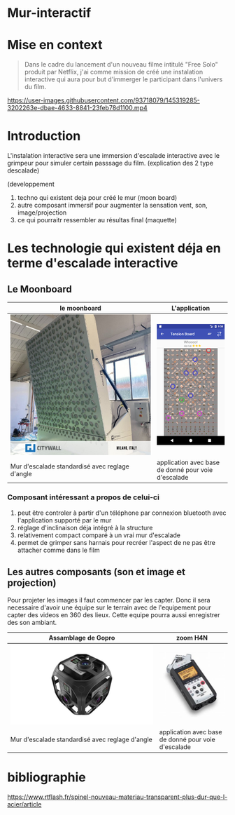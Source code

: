 # Mur-interactif

# Mise en context
> Dans le cadre du lancement d'un  nouveau filme intitulé "Free Solo" produit par Netflix, j'ai comme mission de créé une instalation interactive qui aura pour but d'immerger
> le participant dans l'univers du film.

https://user-images.githubusercontent.com/93718079/145319285-3202263e-dbae-4633-8841-23feb78d1100.mp4


# Introduction
L'instalation interactive sera une immersion d'escalade interactive avec le grimpeur pour simuler certain passsage du film.
(explication des 2 type descalade)

(developpement

1. techno qui existent deja pour créé le mur (moon board) 
2. autre composant immersif pour augmenter la sensation vent, son, image/projection
3. ce qui pourraitr ressembler au résultas final (maquette)

# Les technologie qui existent déja en terme d'escalade interactive
  
  ## Le Moonboard

| le moonboard |  L'application |
| ----------- | ----------- |
| ![le moonboard](media/tension-board.jpg) |![le moonboard](media/tension-boardapp.png) |
| Mur d'escalade standardisé avec reglage d'angle  | application avec base de donné pour voie d'escalade  |

### Composant intéressant a propos de celui-ci
1. peut être controler à partir d'un téléphone par connexion bluetooth avec l'application supporté par le mur
2. réglage d'inclinaison déja intégré à la structure
3. relativement compact comparé à un vrai mur d'escalade
4. permet de grimper sans harnais pour recréer l'aspect de ne pas être attacher comme dans le film

## Les autres composants (son et image et projection)
  Pour projeter les images il faut commencer par les capter. Donc il sera necessaire d'avoir une équipe sur le terrain avec de l'equipement pour capter des videos en 360 des       lieux. Cette equipe pourra aussi enregistrer des son ambiant.
  
   
 | Assamblage de Gopro |  zoom H4N |
| ----------- | ----------- |
| ![gopro](media/ts_209.jpg) |![zoom](media/zoom.jpg) |
| Mur d'escalade standardisé avec reglage d'angle  | application avec base de donné pour voie d'escalade  |

# bibliographie
https://www.rtflash.fr/spinel-nouveau-materiau-transparent-plus-dur-que-l-acier/article


